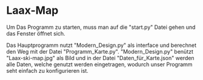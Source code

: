 # Laax-Map

Um Das Programm zu starten, muss man auf die "start.py" Datei gehen und das Fenster öffnet sich.

Das Hauptprogramm nutzt "Modern_Design.py" als interface und berechnet den Weg mit der Datei "Programm_Karte.py". "Modern_Design.py" benützt "Laax-ski-map.jpg" als Bild und in der Datei "Daten_für_Karte.json" werden alle Daten, welche genutzt werden eingetragen, wodurch unser Programm seht einfach zu konfigurieren ist.